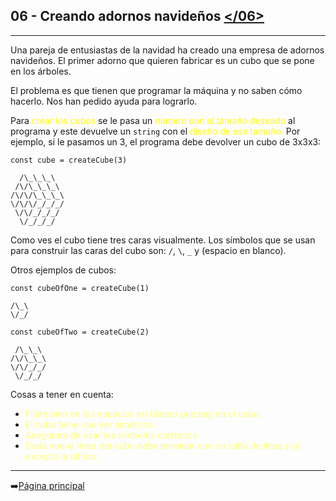 ## **06 - Creando adornos navideños** [</06>](06-creandoAdornos.js)
---
Una pareja de entusiastas de la navidad ha creado una empresa de adornos navideños. El primer adorno que quieren fabricar es un cubo que se pone en los árboles.

El problema es que tienen que programar la máquina y no saben cómo hacerlo. Nos han pedido ayuda para lograrlo.

Para <span style="color:#ffff00">crear los cubos</span> se le pasa un <span style="color:#ffff00">número con el tamaño deseado</span> al programa y este devuelve un `string` con el <span style="color:#ffff00">diseño de ese tamaño.</span> Por ejemplo, si le pasamos un 3, el programa debe devolver un cubo de 3x3x3:

```
const cube = createCube(3)
```

```
  /\_\_\_\
 /\/\_\_\_\
/\/\/\_\_\_\
\/\/\/_/_/_/
 \/\/_/_/_/
  \/_/_/_/
```

Como ves el cubo tiene tres caras visualmente. Los símbolos que se usan para construir las caras del cubo son: `/`, `\`, `_` y (espacio en blanco).

Otros ejemplos de cubos:

```
const cubeOfOne = createCube(1)
```

```
/\_\
\/_/
```

```
const cubeOfTwo = createCube(2)
```

```
 /\_\_\
/\/\_\_\
\/\/_/_/
 \/_/_/
```

Cosas a tener en cuenta:
  - <span style="color:#ffff77">Fíjate bien en los espacios en blanco que hay en el cubo.</span>
  - <span style="color:#ffff77">El cubo tiene que ser simétrico.</span>
  - <span style="color:#ffff77">Asegúrate de usar los símbolos correctos.</span>
  - <span style="color:#ffff77">Cada nueva línea del cubo debe terminar con un salto de línea (`\n`) excepto la última.</span>
---
➡️[Página principal](../../README.md)